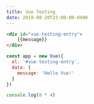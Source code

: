 ```yaml
---
title: Vue Testing
date: 2019-08-20T23:00:00-0400
---
```


```html html-live
<div id="vue-testing-entry">
    {{message}}
</div>
```

```js js-live scripts=vue!https://cdn.jsdelivr.net/npm/vue/dist/vue.js autorun
const app = new Vue({
  el: '#vue-testing-entry',
  data: {
    message: 'Hello Vue!'
  }
})
```

```js js-live autorun
console.log(8 * 4)
```
